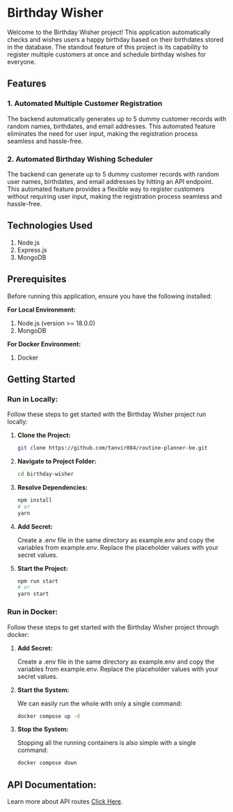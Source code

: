 
# Birthday Wisher

Welcome to the Birthday Wisher project! This application automatically checks and wishes users a happy birthday based on their birthdates stored in the database. The standout feature of this project is its capability to register multiple customers at once and schedule birthday wishes for everyone.

## Features

### 1. Automated Multiple Customer Registration

The backend automatically generates up to 5 dummy customer records with random names, birthdates, and email addresses. This automated feature eliminates the need for user input, making the registration process seamless and hassle-free.

### 2. Automated Birthday Wishing Scheduler

The backend can generate up to 5 dummy customer records with random user names, birthdates, and email addresses by hitting an API endpoint. This automated feature provides a flexible way to register customers without requiring user input, making the registration process seamless and hassle-free.

## Technologies Used
1. Node.js
2. Express.js
3. MongoDB

## Prerequisites
Before running this application, ensure you have the following installed:

**For Local Environment:**
1. Node.js (version >= 18.0.0)
2. MongoDB 

**For Docker Environment:**
1. Docker

## Getting Started

### Run in Locally:

Follow these steps to get started with the Birthday Wisher project run locally:

1. **Clone the Project:**
   ```bash
   git clone https://github.com/tanvir084/routine-planner-be.git
   ```

2. **Navigate to Project Folder:**

   ```bash
   cd birthday-wisher
   ```

2. **Resolve Dependencies:**
   ```bash
   npm install
   # or
   yarn 
   ```

3. **Add Secret:**
   
   Create a .env file in the same directory as example.env and copy the 
   variables from example.env. Replace the placeholder values with your secret 
   values.

4. **Start the Project:**
   ```bash
   npm run start
   # or
   yarn start
   ```
### Run in Docker:
Follow these steps to get started with the Birthday Wisher project through docker:

1. **Add Secret:**
   
   Create a .env file in the same directory as example.env and copy the 
   variables from example.env. Replace the placeholder values with your secret 
   values.

2. **Start the System:**
   
   We can easily run the whole with only a single command:
   ```bash
   docker compose up -d
   ```

2. **Stop the System:**

   Stopping all the running containers is also simple with a single command:
   ```bash
   docker compose down
   ```



## API Documentation:
Learn more about API routes [Click Here](https://documenter.getpostman.com/view/19524228/2sA3BrZWHu).